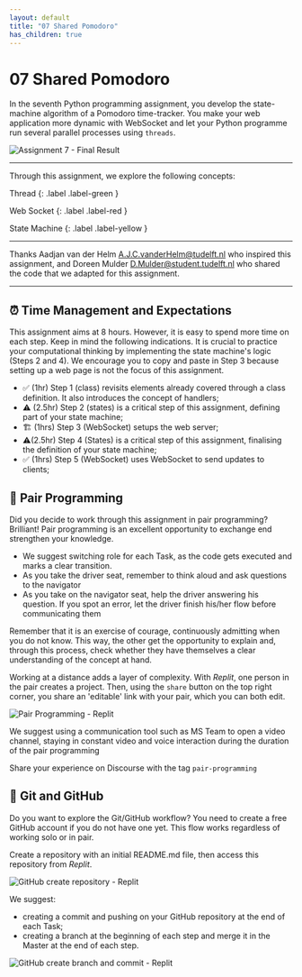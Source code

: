 ```yaml
---
layout: default
title: "07 Shared Pomodoro"
has_children: true
---
```


# 07 Shared Pomodoro

In the seventh Python programming assignment, you develop the state-machine algorithm of a Pomodoro time-tracker. You make your web application more dynamic with WebSocket and let your Python programme run several parallel processes using `threads`.

![Assignment 7 - Final Result]({{site.baseurl}}/assets/images/assignment7-final-result.png)

---

Through this assignment, we explore the following concepts:

Thread
{: .label .label-green }

Web Socket
{: .label .label-red }

State Machine
{: .label .label-yellow }

---

Thanks Aadjan van der Helm <A.J.C.vanderHelm@tudelft.nl> who inspired this assignment, and Doreen Mulder <D.Mulder@student.tudelft.nl> who shared the code that we adapted for this assignment.

---

## ⏰  Time Management and Expectations

This assignment aims at 8 hours. However, it is easy to spend more time on each step. Keep in mind the following indications. It is crucial to practice your computational thinking by implementing the state machine's logic (Steps 2 and 4). We encourage you to copy and paste in Step 3 because setting up a web page is not the focus of this assignment.

* ✅ (1hr) Step 1 (class) revisits elements already covered through a class definition. It also introduces the concept of handlers;
* ⚠️ (2.5hr) Step 2 (states) is a critical step of this assignment, defining part of your state machine;
* 🏗 (1hrs) Step 3 (WebSocket) setups the web server;
* ⚠️(2.5hr) Step 4 (States) is a critical step of this assignment, finalising the definition of your state machine;
* ✅ (1hrs) Step 5 (WebSocket) uses WebSocket to send updates to clients;

## 👥 Pair Programming

Did you decide to work through this assignment in pair programming? Brilliant! Pair programming is an excellent opportunity to exchange end strengthen your knowledge.

* We suggest switching role for each Task, as the code gets executed and marks a clear transition.
* As you take the driver seat, remember to think aloud and ask questions to the navigator
* As you take on the navigator seat, help the driver answering his question. If you spot an error, let the driver finish his/her flow before communicating them

Remember that it is an exercise of courage, continuously admitting when you do not know. This way, the other get the opportunity to explain and, through this process, check whether they have themselves a clear understanding of the concept at hand.

Working at a distance adds a layer of complexity. With _Replit_, one person in the pair creates a project. Then, using the `share` button on the top right corner, you share an 'editable' link with your pair, which you can both edit.

![Pair Programming - Replit]({{site.baseurl}}/assets/images/replit-pair.gif)

We suggest using a communication tool such as MS Team to open a video channel, staying in constant video and voice interaction during the duration of the pair programming

Share your experience on Discourse with the tag `pair-programming`


## 🔗 Git and GitHub

Do you want to explore the Git/GitHub workflow? You need to create a free GitHub account if you do not have one yet. This flow works regardless of working solo or in pair.

Create a repository with an initial README.md file, then access this repository from _Replit_.

![GitHub create repository - Replit]({{site.baseurl}}/assets/images/git.gif)

We suggest:

* creating a commit and pushing on your GitHub repository at the end of each Task;
* creating a branch at the beginning of each step and merge it in the Master at the end of each step.

![GitHub create branch and commit - Replit]({{site.baseurl}}/assets/images/git_commit_push.gif)